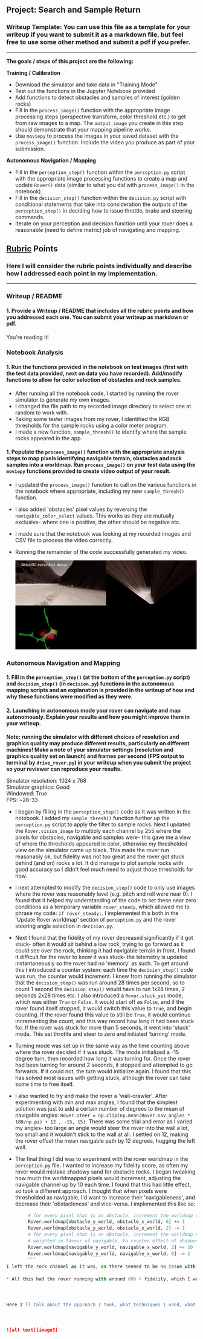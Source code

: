 ## Project: Search and Sample Return
### Writeup Template: You can use this file as a template for your writeup if you want to submit it as a markdown file, but feel free to use some other method and submit a pdf if you prefer.

---


**The goals / steps of this project are the following:**  

**Training / Calibration**  

* Download the simulator and take data in "Training Mode"
* Test out the functions in the Jupyter Notebook provided
* Add functions to detect obstacles and samples of interest (golden rocks)
* Fill in the `process_image()` function with the appropriate image processing steps (perspective transform, color threshold etc.) to get from raw images to a map.  The `output_image` you create in this step should demonstrate that your mapping pipeline works.
* Use `moviepy` to process the images in your saved dataset with the `process_image()` function.  Include the video you produce as part of your submission.

**Autonomous Navigation / Mapping**

* Fill in the `perception_step()` function within the `perception.py` script with the appropriate image processing functions to create a map and update `Rover()` data (similar to what you did with `process_image()` in the notebook).
* Fill in the `decision_step()` function within the `decision.py` script with conditional statements that take into consideration the outputs of the `perception_step()` in deciding how to issue throttle, brake and steering commands.
* Iterate on your perception and decision function until your rover does a reasonable (need to define metric) job of navigating and mapping.  

[//]: # (Image References)

[image1]: ./misc/screenshot1.png
[image2]: ./misc/notebook_video.gif
[image3]: ./calibration_images/example_rock1.jpg

## [Rubric](https://review.udacity.com/#!/rubrics/916/view) Points
### Here I will consider the rubric points individually and describe how I addressed each point in my implementation.  

---
### Writeup / README

#### 1. Provide a Writeup / README that includes all the rubric points and how you addressed each one.  You can submit your writeup as markdown or pdf.  

You're reading it!

### Notebook Analysis
#### 1. Run the functions provided in the notebook on test images (first with the test data provided, next on data you have recorded). Add/modify functions to allow for color selection of obstacles and rock samples.
* After running all the notebook code, I started by running the rover simulator to generate my own images.
* I changed the file path to my recorded image directory to select one at random to work with.
* Taking some tester images from my rover, I identified the RGB thresholds for the sample rocks using a color meter program.
* I made a new function, `sample_thresh()` to identify where the sample rocks appeared in the app.

#### 1. Populate the `process_image()` function with the appropriate analysis steps to map pixels identifying navigable terrain, obstacles and rock samples into a worldmap.  Run `process_image()` on your test data using the `moviepy` functions provided to create video output of your result.
* I updated the `process_image()` function to call on the various functions in the notebook where appropriate, including my new `sample_thresh()` function.
* I also added 'obstacles' pixel values by reversing the `navigable_color_select` values. This works as they are mutually exclusive- where one is positive, the other should be negative etc.
* I made sure that the notebook was looking at my recorded images and CSV file to process the video correctly.
* Running the remainder of the code successfully generated my video.

  ![Section of my generated notebook video][image2]
### Autonomous Navigation and Mapping

#### 1. Fill in the `perception_step()` (at the bottom of the `perception.py` script) and `decision_step()` (in `decision.py`) functions in the autonomous mapping scripts and an explanation is provided in the writeup of how and why these functions were modified as they were.


#### 2. Launching in autonomous mode your rover can navigate and map autonomously.  Explain your results and how you might improve them in your writeup.  

**Note: running the simulator with different choices of resolution and graphics quality may produce different results, particularly on different machines!  Make a note of your simulator settings (resolution and graphics quality set on launch) and frames per second (FPS output to terminal by `drive_rover.py`) in your writeup when you submit the project so your reviewer can reproduce your results.**

Simulator resolution: 1024 x 768  
Simulator graphics: Good  
Windowed: True  
FPS: ~28-33  

* I began by filling in the `perception_step()` code as it was written in the notebook. I added my `sample_thresh()` function further up the `perception.py` script to apply the filter to sample rocks. Next I updated the `Rover.vision_image` to multiply each channel by 255 where the pixels for obstacles, navigable and samples were- this gave me a view of where the thresholds appeared in color, otherwise my thresholded view on the simulator came up black. This made the rover run reasonably ok, but fidelity was not too great and the rover got stuck behind (and on) rocks a lot. It did manage to plot sample rocks with good accuracy so I didn't feel much need to adjust those thresholds for now.  


* I next attempted to modify the `decision_step()` code to only use images where the rover was reasonably level (e.g. pitch and roll were near 0). I found that it helped my understanding of the code to set these near zero conditions as a temporary variable `rover_steady`, which allowed me to phrase my code: `if rover_steady:`. I implemented this both in the 'Update Rover worldmap' section of `perception.py` and the rover steering angle selection in `decision.py`.  


* Next I found that the fidelity of my rover decreased significantly if it got stuck- often it would sit behind a low rock, trying to go forward as it could see over the rock, thinking it had navigable terrain in front. I found it difficult for the rover to know it was stuck- the telemetry is updated instantaneously so the rover had no 'memory' as such. To get around this I introduced a counter system: each time the `decision_step()` code was run, the counter would increment. I knew from running the simulator that the `decision_step()` was run around 28 times per second, so to count 1 second the `decision_step()` would have to run 1x28 times, 2 seconds 2x28 times etc. I also introduced a `Rover.stuck_yet` mode, which was either `True` or `False`. It would start off as `False`, and if the rover found itself stopped, it would switch this value to `True`, and begin counting. If the rover found this value to still be `True`, it would continue incrementing the count, and this way record how long it had been stuck for. If the rover was stuck for more than 5 seconds, it went into 'stuck' mode. This set throttle and steer to zero and initiated 'turning' mode.  


* Turning mode was set up in the same way as the time counting above where the rover decided if it was stuck. The mode initialized a -15 degree turn, then recorded how long it was turning for. Once the rover had been turning for around 2 seconds, it stopped and attempted to go forwards. If it could not, the turn would initialize again. I found that this has solved most issues with getting stuck, although the rover can take some time to free itself.  


* I also wanted to try and make the rover a 'wall-crawler'. After experimenting with min and max angles, I found that the simplest solution was just to add a certain number of degrees to the mean of navigable angles:
`Rover.steer = np.clip(np.mean(Rover.nav_angles * 180/np.pi) + 12 , -15, 15)`. There was some trial and error as I varied my angles- too large an angle would steer the rover into the wall a lot, too small and it wouldn't stick to the wall at all. I settled on 12, making the rover offset the mean navigable path by 12 degrees, hugging the left wall.  


* The final thing I did was to experiment with the rover worldmap in the `perception.py` file. I wanted to increase my fidelity score, as often my rover would mistake shadowy sand for obstacle rocks. I began tweaking how much the worldmapped pixels would increment, adjusting the navigable channel up by 10 each time. I found that this had little effect, so took a different approach. I thought that when pixels were thresholded as navigable, I'd want to increase their 'navigableness', and decrease their 'obstacleness' and vice-versa. I implemented this like so:  
```python
        # for every pixel that is an obstacle, increment the worldmap obstacle channel by 1, decrease the navigable channel by 1
        Rover.worldmap[obstacle_y_world, obstacle_x_world, 0] += 1
        Rover.worldmap[obstacle_y_world, obstacle_x_world, 2] -= 1
        # for every pixel that is an obstacle, increment the worldmap navigable channel by 10, decrease the obstacle channel by 1
        # weighted in favour of navigable, to counter effect of shadows on RGB threshold
        Rover.worldmap[navigable_y_world, navigable_x_world, 2] += 10
        Rover.worldmap[navigable_y_world, navigable_x_world, 0] -= 1
        ```
I left the rock channel as it was, as there seemed to be no issue with fidelity there.    

* All this had the rover running with around 80% + fidelity, which I was pretty happy with. The rover very rarely gets un-fixably stuck, and this mainly seems to be down to bugs in the simulation- sometimes the rover gets stuck "in" a rock, and "sees" clear space in front.

     

Here I'll talk about the approach I took, what techniques I used, what worked and why, where the pipeline might fail and how I might improve it if I were going to pursue this project further.  



![alt text][image3]
